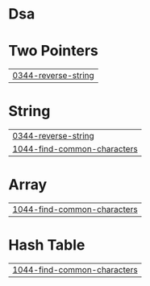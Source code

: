 # Dsa


# Two Pointers
|  |
| ------- |
| [0344-reverse-string](https://github.com/Phani-8649/Dsa/tree/master/0344-reverse-string) |
# String
|  |
| ------- |
| [0344-reverse-string](https://github.com/Phani-8649/Dsa/tree/master/0344-reverse-string) |
| [1044-find-common-characters](https://github.com/Phani-8649/Dsa/tree/master/1044-find-common-characters) |
# Array
|  |
| ------- |
| [1044-find-common-characters](https://github.com/Phani-8649/Dsa/tree/master/1044-find-common-characters) |
# Hash Table
|  |
| ------- |
| [1044-find-common-characters](https://github.com/Phani-8649/Dsa/tree/master/1044-find-common-characters) |